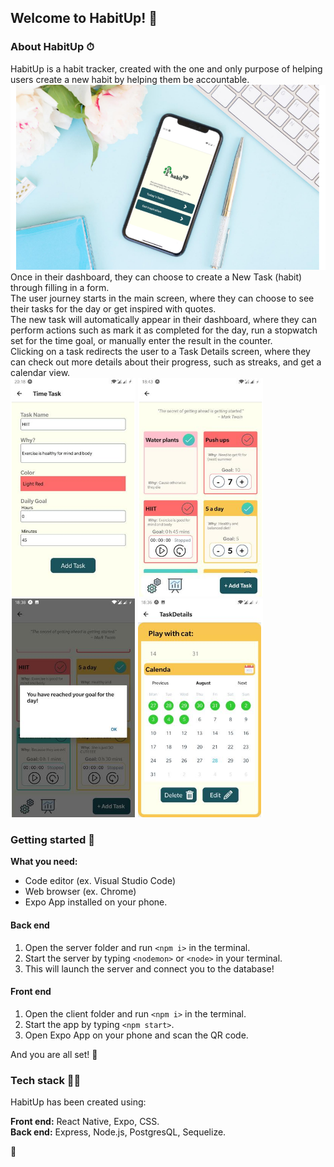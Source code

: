 ## Welcome to HabitUp! 🌱

### About HabitUp ⏱

HabitUp is a habit tracker, created with the one and only purpose of helping users create a new habit by helping them be accountable.</br>
![Home Screen](./screenshots/habitup-home.png)</br>
Once in their dashboard, they can choose to create a New Task (habit) through filling in a form.</br>
The user journey starts in the main screen, where they can choose to see their tasks for the day or get inspired with quotes.</br>
The new task will automatically appear in their dashboard, where they can perform actions such as mark it as completed for the day, run a stopwatch set for the time goal, or manually enter the result in the counter.</br>
Clicking on a task redirects the user to a Task Details screen, where they can check out more details about their progress, such as streaks, and get a calendar view.</br>
![New Task](./screenshots/habitup-newtask.png)
![Dashboard](./screenshots/habitup-dashboard.png)
![Notification](./screenshots/habitup-notification.png)
![Calendar](./screenshots/habitup-calendar.png)</br>

### Getting started 🚀

**What you need:**

- Code editor (ex. Visual Studio Code)
- Web browser (ex. Chrome)
- Expo App installed on your phone.

#### Back end

1. Open the server folder and run `<npm i>` in the terminal.
2. Start the server by typing `<nodemon>` or `<node>` in your terminal.
3. This will launch the server and connect you to the database!

#### Front end

1. Open the client folder and run `<npm i>` in the terminal.
2. Start the app by typing `<npm start>`.
3. Open Expo App on your phone and scan the QR code.

And you are all set! 🎉

### Tech stack 👩‍💻

HabitUp has been created using:

**Front end:** React Native, Expo, CSS.</br>
**Back end:** Express, Node.js, PostgresQL, Sequelize.

🌳
